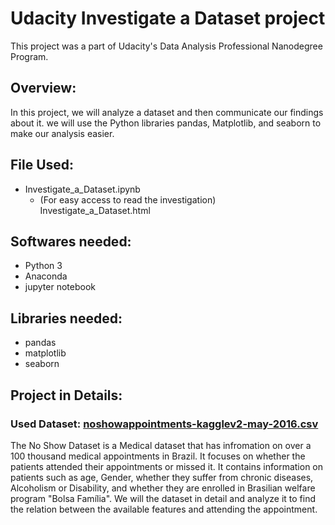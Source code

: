 # Udacity Investigate a Dataset project

This project was a part of Udacity's Data Analysis Professional Nanodegree Program.

## Overview:

In this project, we will analyze a dataset and then communicate our findings about it. we will use the Python libraries pandas, Matplotlib, and seaborn to make our analysis easier.

## File Used:

  - Investigate_a_Dataset.ipynb
    - (For easy access to read the investigation) Investigate_a_Dataset.html

## Softwares needed:

- Python 3
- Anaconda
- jupyter notebook

## Libraries needed:

- pandas
- matplotlib
- seaborn

## Project in Details:
### Used Dataset: [noshowappointments-kagglev2-may-2016.csv](https://www.kaggle.com/joniarroba/noshowappointments)
The No Show Dataset is a Medical dataset that has infromation on over a 100 thousand medical appointments in Brazil. It focuses on whether the patients attended their appointments or missed it. It contains information on patients such as age, Gender, whether they suffer from chronic diseases, Alcoholism or Disability, and whether they are enrolled in Brasilian welfare program "Bolsa Família". We will the dataset in detail and analyze it to find the relation between the available features and attending the appointment.
